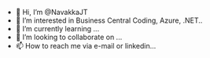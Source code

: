 - 👋 Hi, I’m @NavakkaJT
- 👀 I’m interested in Business Central Coding, Azure, .NET..
- 🌱 I’m currently learning ...
- 💞️ I’m looking to collaborate on ...
- 📫 How to reach me via e-mail or linkedin...

<!---
NavakkaJT/NavakkaJT is a ✨ special ✨ repository because its `README.md` (this file) appears on your GitHub profile.
You can click the Preview link to take a look at your changes.
--->
